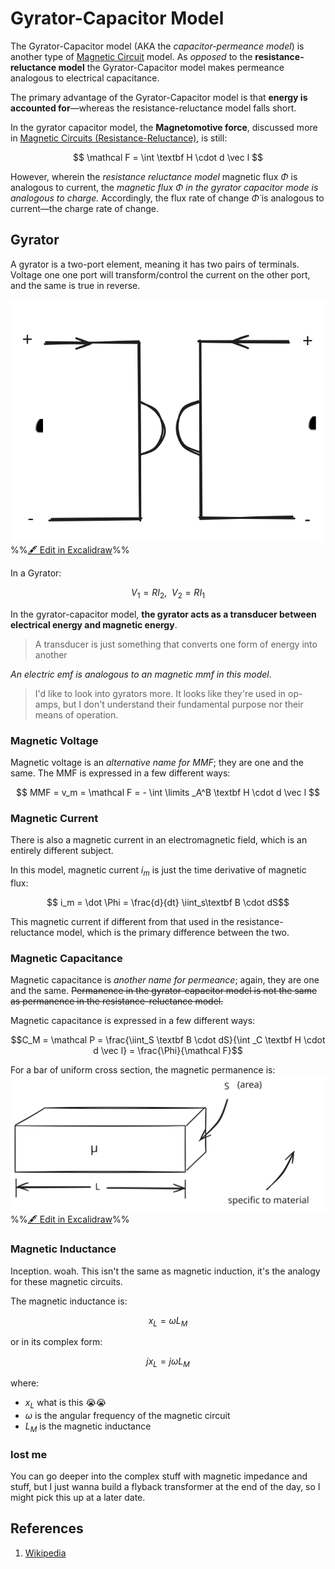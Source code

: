 # Gyrator-Capacitor Model

The Gyrator-Capacitor model (AKA the *capacitor-permeance model*) is another type of [Magnetic Circuit](Magnetic%20Circuits%20(Resistance-Reluctance).md) model. As *opposed* to the **resistance-reluctance model** the Gyrator-Capacitor model makes permeance analogous to electrical capacitance. 

The primary advantage of the Gyrator-Capacitor model is that **energy is accounted for**—whereas the resistance-reluctance model falls short.

In the gyrator capacitor model, the **Magnetomotive force**, discussed more in [Magnetic Circuits (Resistance-Reluctance)](Magnetic%20Circuits%20(Resistance-Reluctance).md), is still:

$$ \mathcal F = \int \textbf H \cdot d \vec l $$

However, wherein the *resistance reluctance model* magnetic flux $\Phi$ is analogous to current, the *magnetic flux $\Phi$ in the gyrator capacitor mode is analogous to charge.* Accordingly, the flux rate of change $\dot \Phi$ is analogous to current—the charge rate of change.

## Gyrator

A gyrator is a two-port element, meaning it has two pairs of terminals. Voltage one one port will transform/control the current on the other port, and the same is true in reverse.

![](../media/excalidraw/excalidraw-2024-11-10-21.06.50.excalidraw.svg)
%%[🖋 Edit in Excalidraw](../media/excalidraw/excalidraw-2024-11-10-21.06.50.excalidraw.md)%%

In a Gyrator:

$$V_1=RI_2,\ \ V_2=RI_1$$

In the gyrator-capacitor model, **the gyrator acts as a transducer between electrical energy and magnetic energy**.

>  A transducer is just something that converts one form of energy into another

*An electric emf is analogous to an magnetic mmf in this model*. 

> I'd like to look into gyrators more. It looks like they're used in op-amps, but I don't understand their fundamental purpose nor their means of operation.

### Magnetic Voltage

Magnetic voltage is an *alternative name for MMF*; they are one and the same. The MMF is expressed in a few different ways:

$$ MMF = v_m = \mathcal F = - \int \limits _A^B \textbf H \cdot d \vec l $$
### Magnetic Current

There is also a magnetic current in an electromagnetic field, which is an entirely different subject.

In this model, magnetic current $i_m$ is just the time derivative of magnetic flux:

$$ i_m = \dot \Phi = \frac{d}{dt} \iint_s\textbf B \cdot dS$$

This magnetic current if different from that used in the resistance-reluctance model, which is the primary difference between the two.

### Magnetic Capacitance

Magnetic capacitance is *another name for permeance*; again, they are one and the same. ~~Permanence in the gyrator-capacitor model is not the same as permanence in the resistance-reluctance model.~~

Magnetic capacitance is expressed in a few different ways:

$$C_M = \mathcal P = \frac{\iint_S \textbf B \cdot dS}{\int _C \textbf H \cdot d \vec l} = \frac{\Phi}{\mathcal F}$$

For a bar of uniform cross section, the magnetic permanence is:
![](../media/excalidraw/excalidraw-2024-11-10-21.24.52.excalidraw.svg)
%%[🖋 Edit in Excalidraw](../media/excalidraw/excalidraw-2024-11-10-21.24.52.excalidraw.md)%%


### Magnetic Inductance

Inception. woah. This isn't the same as magnetic induction, it's the analogy for these magnetic circuits.

The magnetic inductance is:

$$ x_L = \omega L_M$$

or in its complex form:

$$ jx_L = j\omega L_M$$

where:
- $x_L$ what is this 😭😭
- $\omega$  is the angular frequency of the magnetic circuit
- $L_M$ is the magnetic inductance

### lost me

You can go deeper into the complex stuff with magnetic impedance and stuff, but I just wanna build a flyback transformer at the end of the day, so I might pick this up at a later date.

## References
1. [Wikipedia](https://en.wikipedia.org/wiki/Gyrator%E2%80%93capacitor_model)
